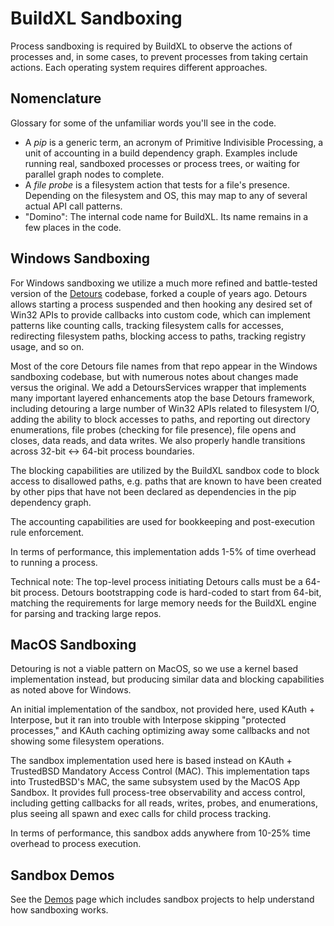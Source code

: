 # BuildXL Sandboxing
Process sandboxing is required by BuildXL to observe the actions of processes and, in some cases, to prevent processes from taking certain actions. Each operating system requires different approaches.

## Nomenclature
Glossary for some of the unfamiliar words you'll see in the code.

* A <i>pip</i> is a generic term, an acronym of Primitive Indivisible Processing, a unit of accounting in a build dependency graph. Examples include running real, sandboxed processes or process trees, or waiting for parallel graph nodes to complete.
* A <i>file probe</i> is a filesystem action that tests for a file's presence. Depending on the filesystem and OS, this may map to any of several actual API call patterns.
* "Domino": The internal code name for BuildXL. Its name remains in a few places in the code.

## Windows Sandboxing
For Windows sandboxing we utilize a much more refined and battle-tested version of the [Detours](https://github.com/Microsoft/Detours) codebase, forked a couple of years ago. Detours allows starting a process suspended and then hooking any desired set of Win32 APIs to provide callbacks into custom code, which can implement patterns like counting calls, tracking filesystem calls for accesses, redirecting filesystem paths, blocking access to paths, tracking registry usage, and so on.

Most of the core Detours file names from that repo appear in the Windows sandboxing codebase, but with numerous notes about changes made versus the original. We add a DetoursServices wrapper that implements many important layered enhancements atop the base Detours framework, including detouring a large number of Win32 APIs related to filesystem I/O, adding the ability to block accesses to paths, and reporting out directory enumerations, file probes (checking for file presence), file opens and closes, data reads, and data writes. We also properly handle transitions across 32-bit <-> 64-bit process boundaries.

The blocking capabilities are utilized by the BuildXL sandbox code to block access to disallowed paths, e.g. paths that are known to have been created by other pips that have not been declared as dependencies in the pip dependency graph.

The accounting capabilities are used for bookkeeping and post-execution rule enforcement.

In terms of performance, this implementation adds 1-5% of time overhead to running a process.

Technical note: The top-level process initiating Detours calls must be a 64-bit process. Detours bootstrapping code is hard-coded to start from 64-bit, matching the requirements for large memory needs for the BuildXL engine for parsing and tracking large repos.

## MacOS Sandboxing
Detouring is not a viable pattern on MacOS, so we use a kernel based implementation instead, but producing similar data and blocking capabilities as noted above for Windows.

An initial implementation of the sandbox, not provided here, used KAuth + Interpose, but it ran into trouble with Interpose skipping "protected processes," and KAuth caching optimizing away some callbacks and not showing some filesystem operations.

The sandbox implementation used here is based instead on KAuth + TrustedBSD Mandatory Access Control (MAC). This implementation taps into TrustedBSD's MAC, the same subsystem used by the MacOS App Sandbox. It provides full process-tree observability and access control, including getting callbacks for all reads, writes, probes, and enumerations, plus seeing all spawn and exec calls for child process tracking.

In terms of performance, this sandbox adds anywhere from 10-25% time overhead to process execution.

## Sandbox Demos
See the [Demos](../../Public/Src/Demos/Demos.md) page which includes sandbox projects to help understand how sandboxing works.
